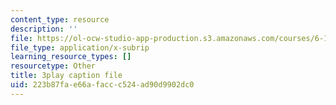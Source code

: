 ```yaml
---
content_type: resource
description: ''
file: https://ol-ocw-studio-app-production.s3.amazonaws.com/courses/6-189-multicore-programming-primer-january-iap-2007/223b87fae66afaccc524ad90d9902dc0_e2WwaVi6VwA.srt
file_type: application/x-subrip
learning_resource_types: []
resourcetype: Other
title: 3play caption file
uid: 223b87fa-e66a-facc-c524-ad90d9902dc0
---
```

